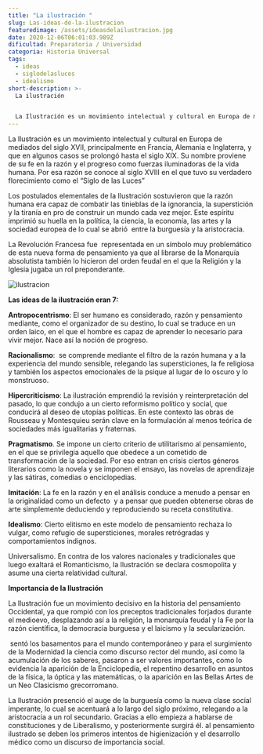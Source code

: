 ```yaml
---
title: "La ilustración "
slug: Las-ideas-de-la-ilustracion
featuredimage: /assets/ideasdelailustracion.jpg
date: 2020-12-06T06:01:03.989Z
dificultad: Preparatoria / Universidad
categoria: Historia Universal
tags:
  - ideas
  - siglodelasluces
  - idealismo
short-description: >-
  La ilustración 


  La Ilustración es un movimiento intelectual y cultural en Europa de mediados del siglo XVII, principalmente en Francia, Alemania e Inglaterra
---
```

La Ilustración es un movimiento intelectual y cultural en Europa de mediados del siglo XVII, principalmente en Francia, Alemania e Inglaterra, y que en algunos casos se prolongó hasta el siglo XIX. Su nombre proviene de su fe en la razón y el progreso como fuerzas iluminadoras de la vida humana. Por esa razón se conoce al siglo XVIII en el que tuvo su verdadero florecimiento como el “Siglo de las Luces”

Los postulados elementales de la Ilustración sostuvieron que la razón humana era capaz de combatir las tinieblas de la ignorancia, la superstición y la tiranía en pro de construir un mundo cada vez mejor. Este espíritu imprimió su huella en la política, la ciencia, la economía, las artes y la sociedad europea de lo cual se abrió  entre la burguesía y la aristocracia.

La Revolución Francesa fue  representada en un símbolo muy problemático de esta nueva forma de pensamiento ya que al librarse de la Monarquía absolutista también lo hicieron del orden feudal en el que la Religión y la Iglesia jugaba un rol preponderante.

![ilustracion ](/assets/ilustracion.jpg "ilustracion ")

**Las ideas de la ilustración eran 7:**

**Antropocentrismo**: El ser humano es considerado, razón y pensamiento mediante, como el organizador de su destino, lo cual se traduce en un orden laico, en el que el hombre es capaz de aprender lo necesario para vivir mejor. Nace así la noción de progreso.

**Racionalismo**:  se comprende mediante el filtro de la razón humana y a la experiencia del mundo sensible, relegando las supersticiones, la fe religiosa y también los aspectos emocionales de la psique al lugar de lo oscuro y lo monstruoso.

**Hipercriticismo**: La ilustración emprendió la revisión y reinterpretación del pasado, lo que condujo a un cierto reformismo político y social, que conducirá al deseo de utopías políticas. En este contexto las obras de Rousseau y Montesquieu serán clave en la formulación al menos teórica de sociedades más igualitarias y fraternas.

**Pragmatismo**. Se impone un cierto criterio de utilitarismo al pensamiento, en el que se privilegia aquello que obedece a un cometido de transformación de la sociedad. Por eso entran en crisis ciertos géneros literarios como la novela y se imponen el ensayo, las novelas de aprendizaje y las sátiras, comedias o enciclopedias.

**Imitación**: La fe en la razón y en el análisis conduce a menudo a pensar en la originalidad como un defecto  y a pensar que pueden obtenerse obras de arte simplemente deduciendo y reproduciendo su receta constitutiva.

**Idealismo**: Cierto elitismo en este modelo de pensamiento rechaza lo vulgar, como refugio de supersticiones, morales retrógradas y comportamientos indignos.

Universalismo. En contra de los valores nacionales y tradicionales que luego exaltará el Romanticismo, la Ilustración se declara cosmopolita y asume una cierta relatividad cultural.

**Importancia de la Ilustración** 

La Ilustración fue un movimiento decisivo en la historia del pensamiento Occidental, ya que rompió con los preceptos tradicionales forjados durante el medioevo, desplazando así a la religión, la monarquía feudal y la Fe por la razón científica, la democracia burguesa y el laicismo y la secularización. 

 sentó los basamentos para el mundo contemporáneo y para el surgimiento de la Modernidad la ciencia como discurso rector del mundo, así como la acumulación de los saberes, pasaron a ser valores importantes, como lo evidencia la aparición de la Enciclopedia, el repentino desarrollo en asuntos de la física, la óptica y las matemáticas, o la aparición en las Bellas Artes de un Neo Clasicismo grecorromano.

La Ilustración presenció el auge de la burguesía como la nueva clase social imperante, lo cual se acentuará a lo largo del siglo próximo, relegando a la aristocracia a un rol secundario. Gracias a ello empieza a hablarse de constituciones y de Liberalismo, y posteriormente surgirá él. al pensamiento ilustrado se deben los primeros intentos de higienización y el desarrollo médico como un discurso de importancia social.
